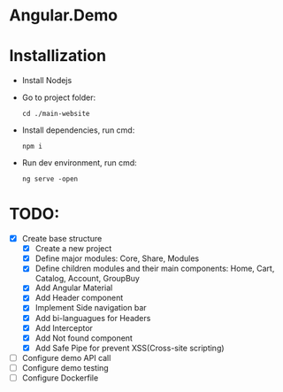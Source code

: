 # Angular.Demo

# Installization
- Install Nodejs
- Go to project folder: 

      cd ./main-website
- Install dependencies, run cmd:

      npm i
- Run dev environment, run cmd:

      ng serve -open
    
# TODO:
- [x] Create base structure
  - [x] Create a new project
  - [x] Define major modules: Core, Share, Modules
  - [x] Define children modules and their main components: Home, Cart, Catalog, Account, GroupBuy
  - [x] Add Angular Material
  - [x] Add Header component
  - [x] Implement Side navigation bar
  - [x] Add bi-languagues for Headers
  - [x] Add Interceptor
  - [x] Add Not found component
  - [x] Add Safe Pipe for prevent XSS(Cross-site scripting)
- [ ] Configure demo API call
- [ ] Configure demo testing
- [ ] Configure Dockerfile
